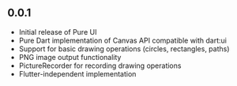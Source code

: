 ## 0.0.1

- Initial release of Pure UI
- Pure Dart implementation of Canvas API compatible with dart:ui
- Support for basic drawing operations (circles, rectangles, paths)
- PNG image output functionality
- PictureRecorder for recording drawing operations
- Flutter-independent implementation
